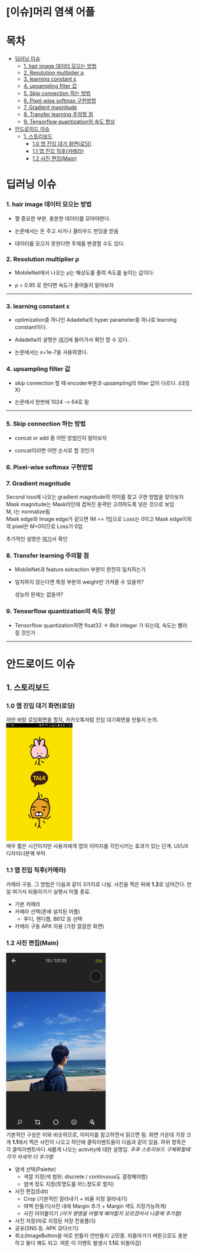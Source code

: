  [이슈]머리 염색 어플 
=====
# 목차
- [딥러닝 이슈](#------)
    + [1. hair image 데이터 모으는 방법](#1-hair-image-----------)
    + [2. Resolution multiplier ρ](#2-resolution-multiplier--)
    + [3. learning constant ε](#3-learning-constant--)
    + [4. upsampling filter 값](#4-upsampling-filter--)
    + [5. Skip connection 하는 방법](#5-skip-connection------)
    + [6. Pixel-wise softmax 구현방법](#6-pixel-wise-softmax-----)
    + [7.  Gradient magnitude](#7--gradient-magnitude)
    + [8. Transfer learning 주의할 점](#8-transfer-learning------)
    + [9. Tensorflow quantization의 속도 향상](#9-tensorflow-quantization-------)
- [안드로이드 이슈](#--------)
  * [1. 스토리보드](#1------)
    + [1.0 앱 진입 대기 화면(로딩)](#10---------------)
    + [1.1 앱 진입 직후(카메라)](#11-------------)
    + [1.2 사진 편집(Main)](#12-------main-)


#  딥러닝 이슈
### 1. hair image 데이터 모으는 방법

+ 젤 중요한 부분. 충분한 데이터를 모아야한다. 

+ 논문에서는 돈 주고 사거나 클라우드 펀딩을 받음 

+ 데이터를 모으지 못한다면 주제를 변경할 수도 있다.



### 2. Resolution multiplier ρ  

 + MobileNet에서 나오는 ρ는 해상도를 줄여 속도를 높이는 값이다.

 + ρ = 0.95 로 한다면 속도가 줄어들지 알아보자
 
 -------------
 
### 3. learning constant ε

+ optimization중 하나인 Adadelta의 hyper parameter중 하나로 learning constant이다.

+ Adadelta의 설명은 [여기](http://incredible.ai/artificial-intelligence/2017/04/10/Optimizer-Adadelta/)에 들어가서 확인 할 수 있다.

+ 논문에서는 ε=1e-7을 사용하였다.


### 4. upsampling filter 값


+ skip connection 할 때 encoder부분과 upsampling의 filter 값이 다르다. (대칭X)

+ 논문에서 한번에 1024 -> 64로 됨

-------------
### 5. Skip connection 하는 방법 

+ concat or add 중 어떤 방법인지 알아보자

 - concat이라면 어떤 순서로 할 것인가 

### 6. Pixel-wise softmax 구현방법


### 7.  Gradient magnitude
Second loss에 나오는 gradient magnitude의 의미를 찾고 구현 방법을 찾아보자  
Mask magnitude는 Mask라인에 겹쳐진 윤곽만 고려하도록 넣은 것으로 보임  
M, I는 normalize됨  
Mask edge와 Image edge가 같으면 IM == 1임으로 Loss는 0이고 Mask edge이외의 pixel은 M=0이므로 Loss가 0임  

추가적인 설명은 [여기](https://donghwa-kim.github.io/hog.html)서 확인






### 8. Transfer learning 주의할 점
 + MobileNet과 feature extraction 부분이 완전히 일치하는가
 
 + 일치하지 않는다면  특정 부분의 weight만 가져올 수 있을까?
  
    성능의 문제는 없을까? 
    
### 9. Tensorflow quantization의 속도 향상

+ Tensorflow quantization하면 float32 -> 8bit integer 가 되는데, 속도는 빨라질 것인가




***
#  안드로이드 이슈

## 1. 스토리보드

### 1.0 앱 진입 대기 화면(로딩)
까만 바탕 로딩화면을 할지, 카카오톡처럼 진입 대기화면을 만들지 논의. 
<br><img width="180" height="320" src="/Hoon/ref_00.jpg"></img><br>
매우 짧은 시간이지만 사용자에게 앱의 이미지를 각인시키는 효과가 있는 단계. UI/UX 디자이너분께 부탁

### 1.1 앱 진입 직후(카메라)
카메라 구동. 그 방법은 다음과 같이 3가지로 나뉨.
사진을 찍은 뒤에 **1.2**로 넘어간다.
만일 여기서 되돌아가기 실행시 어플 종료.
+ 기본 카메라
+ 카메라 선택(폰에 설치된 어플)
	+ 푸디, 캔디캠, B612 등 선택
+ 카메라 구동 APK 이용 (가장 깔끔한 화면)

### 1.2 사진 편집(Main)
<img width="270" height="480" src="/Hoon/ref_01.jpg"></img><br>
기본적인 구성은 이와 비슷하므로, 이미지를 참고하면서 읽으면 됨.
화면 가운데 가장 크게 **1.1**에서 찍은 사진이 나오고
하단에 클릭이벤트들이 다음과 같이 있음.
하위 항목은 각 클릭이벤트마다 새롭게 나오는 activity에 대한 설명임. *추후 스토리보드 구체화할때 각각 자세히 더 추가함*
+ 염색 선택(Palette)
	+ 색깔 지정(색 범위: discrete / continuous도 결정해야함)
	+ 염색 정도 지정(투명도를 어느정도로 할지)
+ 사진 편집(Edit)
	+ Crop (기본적인 잘라내기 + 비율 지정 잘라내기)
	+ 여백 만들기(사진 내에 Margin 추가 + Margin 색도 지정가능하게)
	+ 사진 이어붙이기 *(이거 명명을 어떻게 해야할지 모르겠어서 나중에 추가함)*
+ 사진 저장(따로 지정된 저장 전용폴더)
+ 공유(SNS 등. APK 갖다쓰기)
+ 취소(ImageButton을 따로 만들지 안만들지 고민중. 되돌아가기 버튼으로도 충분하고 둘다 해도 되고. 여튼 이 이벤트 발생시 **1.1**로 되돌아감)
